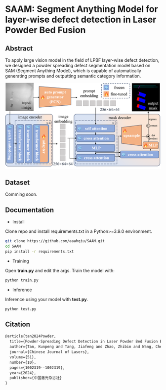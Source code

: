 # SAAM: Segment Anything Model for layer-wise defect detection in Laser Powder Bed Fusion 

## Abstract

To apply large vision model in the field of LPBF layer-wise defect detection, we designed a powder spreading defect segmentation model based on SAM (Segment Anything Model), which is capable of automatically generating prompts and outputting semantic category information.

![Overview](./README_image/Overview.png)

## Dataset

Comming soon.

## Documentation

* Install

Clone repo and install requirements.txt in a Python>=3.9.0 environment.

```sh
git clone https://github.com/aaahqiu/SAAM.git
cd SAAM
pip install -r requirements.txt
```

* Training

Open **train.py** and edit the args. Train the model with:

```sh
python train.py
```

* Inference

Inference using your model with **test.py**.

```sh
python test.py
```

## Citation

```tex
@article{tan2024Powder,
  title={Powder-Spreading Defect Detection in Laser Powder Bed Fusion Based on Large Vision Model},
  author={Tan, Kunpeng and Tang, Jiafeng and Zhao, Zhibin and Wang, Chenxi and Zhang, Xingwu and He, Weifeng and Chen, Xuefeng},
  journal={Chinese Journal of Lasers},
  volume={51},
  number={10},
  pages={1002319--1002319},
  year={2024},
  publisher={中国激光杂志社}
}
```

